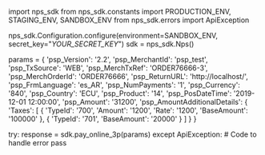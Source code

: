 import nps_sdk
from nps_sdk.constants import PRODUCTION_ENV, STAGING_ENV, SANDBOX_ENV
from nps_sdk.errors import ApiException

nps_sdk.Configuration.configure(environment=SANDBOX_ENV,
                            secret_key="_YOUR_SECRET_KEY_")
sdk = nps_sdk.Nps()

params = {
    'psp_Version': '2.2',
    'psp_MerchantId': 'psp_test',
    'psp_TxSource': 'WEB',
    'psp_MerchTxRef': 'ORDER76666-3',
    'psp_MerchOrderId': 'ORDER76666',
    'psp_ReturnURL': 'http://localhost/',
    'psp_FrmLanguage': 'es_AR',
    'psp_NumPayments': '1',
    'psp_Currency': '840',
    'psp_Country': 'ECU',
    'psp_Product': '14',
    'psp_PosDateTime': '2019-12-01 12:00:00',
    'psp_Amount': '31200',
    'psp_AmountAdditionalDetails': {
        'Taxes': [
            {
                'TypeId': '700',
                'Amount': '1200',
                'Rate': '1200',
                'BaseAmount': '100000'
            },
            {
                'TypeId': '701',
                'BaseAmount': '20000'
            }
        ]
    }
}

try: 
    response = sdk.pay_online_3p(params) 
except ApiException: 
    # Code to handle error 
    pass 
